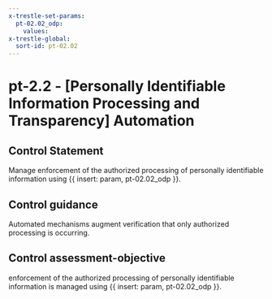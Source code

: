 ```yaml
---
x-trestle-set-params:
  pt-02.02_odp:
    values:
x-trestle-global:
  sort-id: pt-02.02
---
```


# pt-2.2 - \[Personally Identifiable Information Processing and Transparency\] Automation

## Control Statement

Manage enforcement of the authorized processing of personally identifiable information using {{ insert: param, pt-02.02_odp }}.

## Control guidance

Automated mechanisms augment verification that only authorized processing is occurring.

## Control assessment-objective

enforcement of the authorized processing of personally identifiable information is managed using {{ insert: param, pt-02.02_odp }}.
